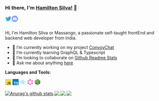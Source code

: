### Hi there, I'm [Hamilton Silva!](https://www.facebook.com/tiohs.u) 👋

<a href="https://twitter.com/anuraghazru">
  <img align="left" alt="Hamilton Silva | Twitter" width="21px" src="https://raw.githubusercontent.com/HamiltonMassango/HamiltonMassango/master/assets/twitter.svg" />
</a>
<a href="https://discord.gg/VK4k3Br">
  <img align="left" alt="Anurag's Discord" width="21px" src="https://raw.githubusercontent.com/HamiltonMassango/HamiltonMassango/master/assets/discord-round.svg" />
</a>

<br />
<br />

Hi, I'm Hamilton Silva or Massango, a passionate self-taught frontEnd and backend web developer from India.

- 🔭 I’m currently working on my project [ConvoyChat](https://github.com/HamiltonMassango/covid-19)
- 🌱 I’m currently learning GraphQL & Typescript
- 👯 I’m looking to collaborate on [Github Readme Stats](https://github.com/anuraghazra/github-readme-stats)
- 💬 Ask me about anything [here](https://github.com/anuraghazra/anuraghazra/issues)

**Languages and Tools:**  

<code><img height="20" src="https://raw.githubusercontent.com/github/explore/80688e429a7d4ef2fca1e82350fe8e3517d3494d/topics/javascript/javascript.png"></code>
<code><img height="20" src="https://raw.githubusercontent.com/github/explore/80688e429a7d4ef2fca1e82350fe8e3517d3494d/topics/typescript/typescript.png"></code>
<code><img height="20" src="https://raw.githubusercontent.com/github/explore/80688e429a7d4ef2fca1e82350fe8e3517d3494d/topics/react/react.png"></code>
<code><img height="20" src="https://raw.githubusercontent.com/github/explore/5c058a388828bb5fde0bcafd4bc867b5bb3f26f3/topics/graphql/graphql.png"></code>
<code><img height="20" src="https://raw.githubusercontent.com/github/explore/80688e429a7d4ef2fca1e82350fe8e3517d3494d/topics/nodejs/nodejs.png"></code>    



<a href="https://github.com/HamiltonMassango/github-readme-stats">
  <img align="center" src="https://github-readme-stats.anuraghazra1.vercel.app/api?username=HamiltonMassango&show_icons=true&include_all_commits=true&theme=radical" alt="Anurag's github stats" />
</a>
<a href="https://github.com/HamiltonMassango/">
  <img align="center" src="https://github-readme-stats.anuraghazra1.vercel.app/api/top-langs/?username=HamiltonMassango&layout=compact&theme=radical" />
</a>

<a href="https://github.com/anuraghazra/github-readme-stats">

  <img align="center" src="https://github-readme-stats.anuraghazra1.vercel.app/api/pin/?username=HamiltonMassango&repo=github-readme-stats&theme=radical" />
</a>    
<a href="https://github.com/HamiltonMassango">
 
  <img align="center" src="https://github-readme-stats.anuraghazra1.vercel.app/api/pin/?username=HamiltonMassango&repo=anuraghazra.github.io&theme=radical" />
</a>
